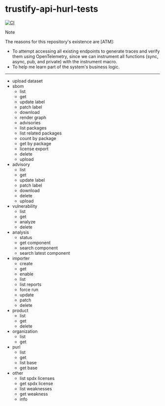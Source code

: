 # trustify-api-hurl-tests

[![CI](https://github.com/helio-frota/trustify-api-hurl-tests/actions/workflows/ci.yaml/badge.svg)](https://github.com/helio-frota/trustify-api-hurl-tests/actions/workflows/ci.yaml)

>[!NOTE]
> The reasons for this repository's existence are [ATM]:

* To attempt accessing all existing endpoints to generate traces and verify them
using OpenTelemetry, since we can instrument all functions (sync, async, pub, and private)
with the instrument macro.
* To help me learn part of the system's business logic.

---

* upload dataset
* sbom
  * list
  * get
  * update label
  * patch label
  * download
  * render graph
  * advisories
  * list packages
  * list related packages
  * count by package
  * get by package
  * license export
  * delete
  * upload
* advisory
  * list
  * get
  * update label
  * patch label
  * download
  * delete
  * upload
* vulnerability
  * list
  * get
  * analyze
  * delete
* analysis
  * status
  * get component
  * search component
  * search latest component
* importer
  * create
  * get
  * enable
  * list
  * list reports
  * force run
  * update
  * patch
  * delete
* product
  * list
  * get
  * delete
* organization
  * list
  * get
* purl
  * list
  * get
  * list base
  * get base
* other
  * list spdx licenses
  * get spdx license
  * list weaknesses
  * get weakness
  * info

